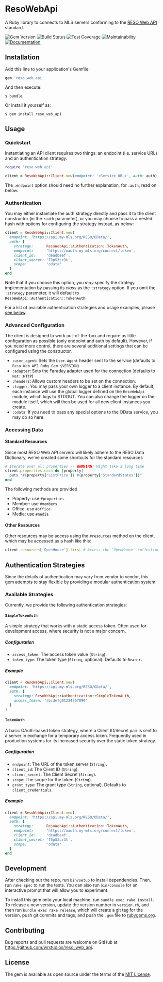 # ResoWebApi

A Ruby library to connects to MLS servers conforming to the [RESO Web API][reso-web-api] standard.

[reso-web-api]: https://www.reso.org/reso-web-api/

[![Gem Version](https://badge.fury.io/rb/reso_web_api.svg)](https://badge.fury.io/rb/reso_web_api)
[![Build Status](https://app.codeship.com/projects/c9f88f50-3a07-0136-6878-6eab29180a68/status?branch=master)](https://app.codeship.com/projects/290070)
[![Test Coverage](https://api.codeclimate.com/v1/badges/6e707a367bfdd609fc76/test_coverage)](https://codeclimate.com/github/wrstudios/reso_web_api/test_coverage)
[![Maintainability](https://api.codeclimate.com/v1/badges/6e707a367bfdd609fc76/maintainability)](https://codeclimate.com/github/wrstudios/reso_web_api/maintainability)
[![Documentation](http://inch-ci.org/github/wrstudios/reso_web_api.png?branch=master)](http://www.rubydoc.info/github/wrstudios/reso_web_api/master)

## Installation

Add this line to your application's Gemfile:

```ruby
gem 'reso_web_api'
```

And then execute:

    $ bundle

Or install it yourself as:

    $ gem install reso_web_api

## Usage

### Quickstart

Instantiating an API client requires two things: an endpoint (i.e. service URL) and an authentication strategy.

```ruby
require 'reso_web_api'

client = ResoWebApi::Client.new(endpoint: '<Service URL>', auth: auth)
```

The `:endpoint` option should need no further explanation, for `:auth`, read on below.

### Authentication

You may either instantiate the auth strategy directly and pass it to the client constructor (in the `:auth` parameter), or you may choose to pass a nested hash with options for configuring the strategy instead, as below:

```ruby
client = ResoWebApi::Client.new(
  endpoint: 'https://api.my-mls.org/RESO/OData/',
  auth: {
    strategy:      ResoWebApi::Authentication::TokenAuth,
    endpoint:      'https://oauth.my-mls.org/connect/token',
    client_id:     'deadbeef',
    client_secret: 'T0pS3cr3t',
    scope:         'odata'
  }
end
```

Note that if you choose this option, you _may_ specify the strategy implementation by passing its _class_ as the `:strategy` option.
If you omit the `:strategy` parameter, it will default to `ResoWebApi::Authentication::TokenAuth`.

For a list of available authentication strategies and usage examples, please [see below](#authentication-strategies).

### Advanced Configuration

The client is designed to work out-of-the-box and require as little configuration as possible (only endpoint and auth by default).
However, if you need more control, there are several additional settings that can be configured using the constructor.

- `:user_agent`: Sets the `User-Agent` header sent to the service (defaults to `Reso Web API Ruby Gem $VERSION`)
- `:adapter`: Sets the Faraday adapter used for the connection (defaults to `Net::HTTP`)
- `:headers`: Allows custom headers to be set on the connection. 
- `:logger`: You may pass your own logger to a client instance. By default, each instance will use the global logger defined on the `ResoWebApi` module, which logs to STDOUT. You can also change the logger on the module itself, which will then be used for all new client instances you create.
- `:odata`: If you need to pass any special options to the OData service, you may do so here.

### Accessing Data

#### Standard Resources

Since most RESO Web API servers will likely adhere to the RESO Data Dictionary, we've created some shortcuts for the standard resources

```ruby
# Iterate over all properties -- WARNING! Might take a long time
client.properties.each do |property|
  puts "#{property['ListPrice']} #{property['StandardStatus']}"
end
```

The following methods are provided:

- Property: use `#properties`
- Member: use `#members`
- Office: use `#office`
- Media: use `#media`

#### Other Resources

Other resources may be access using the `#resources` method on the client, which may be accessed as a hash like this:

```ruby
client.resources['OpenHouse'].first # Access the 'OpenHouse' collection
```

## Authentication Strategies

Since the details of authentication may vary from vendor to vendor, this gem attempts to stay flexible by providing a modular authentication system.

### Available Strategies

Currently, we provide the following authentication strategies:

#### `SimpleTokenAuth`

A simple strategy that works with a static access token. Often used for development access, where security is not a major concern.

##### Configuration

- `access_token`: The access token value (`String`).
- `token_type`: The token type (`String`, optional). Defaults to `Bearer`.

##### Example

```ruby
client = ResoWebApi::Client.new(
  endpoint: 'https://api.my-mls.org/RESO/OData/',
  auth: {
    strategy: ResoWebApi::Authentication::SimpleTokenAuth,
    access_token: 'abcdefg01234567890'
  }
)
```

#### `TokenAuth`

A basic OAuth-based token strategy, where a Client ID/Secret pair is sent to a server in exchange for a temporary access token. Frequently used in production systems for its increased security over the static token strategy.

##### Configuration

- `endpoint`: The URL of the token server (`String`).
- `client_id`: The Client ID (`String`).
- `client_secret`: The Client Secret (`String`).
- `scope`: The scope for the token (`String`).
- `grant_type`: The grant type (`String`, optional). Defaults to `client_credentials`.

##### Example

```ruby
client = ResoWebApi::Client.new(
  endpoint: 'https://api.my-mls.org/RESO/OData/',
  auth: {
    strategy:      ResoWebApi::Authentication::TokenAuth,
    endpoint:      'https://oauth.my-mls.org/connect/token',
    client_id:     'deadbeef',
    client_secret: 'T0pS3cr3t',
    scope:         'odata'
  }
end
```

## Development

After checking out the repo, run `bin/setup` to install dependencies. Then, run `rake spec` to run the tests. You can also run `bin/console` for an interactive prompt that will allow you to experiment.

To install this gem onto your local machine, run `bundle exec rake install`. To release a new version, update the version number in `version.rb`, and then run `bundle exec rake release`, which will create a git tag for the version, push git commits and tags, and push the `.gem` file to [rubygems.org](https://rubygems.org).

## Contributing

Bug reports and pull requests are welcome on GitHub at https://github.com/wrstudios/reso_web_api.

## License

The gem is available as open source under the terms of the [MIT License](https://opensource.org/licenses/MIT).

